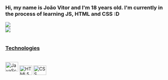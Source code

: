 ### Hi, my name is João Vitor and I'm 18 years old. I'm currently in the process of learning JS, HTML and CSS :D

<div>
  <a href="https://github.com/KusouUK">
  <img src="https://github-readme-stats.vercel.app/api?username=KUSOUUK&show_icons=true&theme=radical"/><br>
  <img src="https://github-readme-stats.vercel.app/api/top-langs/?username=KusouUK&theme=radical"/>
</div>
</br>

### Technologies

<div style="display: inline-block"><br>
  <img alt="JavaScript" height="30" width="40" src="https://img.shields.io/badge/JavaScript-323330?style=for-thebadge&logo=javascript&logoColor=F7DF1E">
  <img align="center" alt="HTML5" height="30" width="40" src="https://cdn.jsdelivr.net/gh/devicons/devicon/icons/html5/html5-original.svg">
  <img align="center" alt="CSS" height="30" width="40" src="https://cdn.jsdelivr.net/gh/devicons/devicon/icons/css3/css3-original.svg">
</div>
